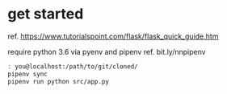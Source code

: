 # get started
ref. https://www.tutorialspoint.com/flask/flask_quick_guide.htm

require python 3.6 via pyenv and pipenv ref. bit.ly/nnpipenv

```bash
: you@localhost:/path/to/git/cloned/
pipenv sync
pipenv run python src/app.py
```
